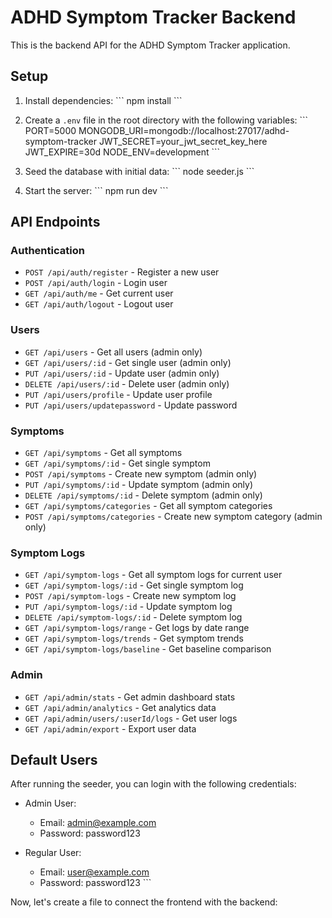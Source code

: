 # ADHD Symptom Tracker Backend

This is the backend API for the ADHD Symptom Tracker application.

## Setup

1. Install dependencies:
   \`\`\`
   npm install
   \`\`\`

2. Create a `.env` file in the root directory with the following variables:
   \`\`\`
   PORT=5000
   MONGODB_URI=mongodb://localhost:27017/adhd-symptom-tracker
   JWT_SECRET=your_jwt_secret_key_here
   JWT_EXPIRE=30d
   NODE_ENV=development
   \`\`\`

3. Seed the database with initial data:
   \`\`\`
   node seeder.js
   \`\`\`

4. Start the server:
   \`\`\`
   npm run dev
   \`\`\`

## API Endpoints

### Authentication

- `POST /api/auth/register` - Register a new user
- `POST /api/auth/login` - Login user
- `GET /api/auth/me` - Get current user
- `GET /api/auth/logout` - Logout user

### Users

- `GET /api/users` - Get all users (admin only)
- `GET /api/users/:id` - Get single user (admin only)
- `PUT /api/users/:id` - Update user (admin only)
- `DELETE /api/users/:id` - Delete user (admin only)
- `PUT /api/users/profile` - Update user profile
- `PUT /api/users/updatepassword` - Update password

### Symptoms

- `GET /api/symptoms` - Get all symptoms
- `GET /api/symptoms/:id` - Get single symptom
- `POST /api/symptoms` - Create new symptom (admin only)
- `PUT /api/symptoms/:id` - Update symptom (admin only)
- `DELETE /api/symptoms/:id` - Delete symptom (admin only)
- `GET /api/symptoms/categories` - Get all symptom categories
- `POST /api/symptoms/categories` - Create new symptom category (admin only)

### Symptom Logs

- `GET /api/symptom-logs` - Get all symptom logs for current user
- `GET /api/symptom-logs/:id` - Get single symptom log
- `POST /api/symptom-logs` - Create new symptom log
- `PUT /api/symptom-logs/:id` - Update symptom log
- `DELETE /api/symptom-logs/:id` - Delete symptom log
- `GET /api/symptom-logs/range` - Get logs by date range
- `GET /api/symptom-logs/trends` - Get symptom trends
- `GET /api/symptom-logs/baseline` - Get baseline comparison

### Admin

- `GET /api/admin/stats` - Get admin dashboard stats
- `GET /api/admin/analytics` - Get analytics data
- `GET /api/admin/users/:userId/logs` - Get user logs
- `GET /api/admin/export` - Export user data

## Default Users

After running the seeder, you can login with the following credentials:

- Admin User:
  - Email: admin@example.com
  - Password: password123

- Regular User:
  - Email: user@example.com
  - Password: password123
\`\`\`

Now, let's create a file to connect the frontend with the backend:

